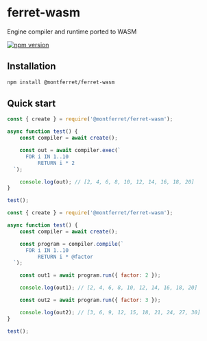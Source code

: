 # ferret-wasm

Engine compiler and runtime ported to WASM

[![npm version](https://badge.fury.io/js/%40montferret%2Fferret-wasm.svg)](https://badge.fury.io/js/%40montferret%2Fferret-wasm)

## Installation

```sh
npm install @montferret/ferret-wasm
```

## Quick start

```javascript
const { create } = require('@montferret/ferret-wasm');

async function test() {
    const compiler = await create();

    const out = await compiler.exec(`
      FOR i IN 1..10
          RETURN i * 2
  `);

    console.log(out); // [2, 4, 6, 8, 10, 12, 14, 16, 18, 20]
}

test();
```

```javascript
const { create } = require('@montferret/ferret-wasm');

async function test() {
    const compiler = await create();

    const program = compiler.compile(`
      FOR i IN 1..10
          RETURN i * @factor
  `);

    const out1 = await program.run({ factor: 2 });

    console.log(out1); // [2, 4, 6, 8, 10, 12, 14, 16, 18, 20]

    const out2 = await program.run({ factor: 3 });

    console.log(out2); // [3, 6, 9, 12, 15, 18, 21, 24, 27, 30]
}

test();
```
